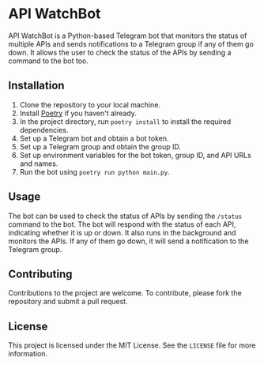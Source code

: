 # API WatchBot

API WatchBot is a Python-based Telegram bot that monitors the status of multiple APIs and sends notifications to a Telegram group if any of them go down.
It allows the user to check the status of the APIs by sending a command to the bot too.

## Installation

1. Clone the repository to your local machine.
2. Install [Poetry](https://python-poetry.org/docs/#installation) if you haven't already.
3. In the project directory, run `poetry install` to install the required dependencies.
4. Set up a Telegram bot and obtain a bot token.
5. Set up a Telegram group and obtain the group ID.
6. Set up environment variables for the bot token, group ID, and API URLs and names.
7. Run the bot using `poetry run python main.py`.

## Usage

The bot can be used to check the status of APIs by sending the `/status` command to the bot. The bot will respond with the status of each API, indicating whether it is up or down.
It also runs in the background and monitors the APIs. If any of them go down, it will send a notification to the Telegram group.

## Contributing

Contributions to the project are welcome. To contribute, please fork the repository and submit a pull request.

## License

This project is licensed under the MIT License. See the `LICENSE` file for more information.
